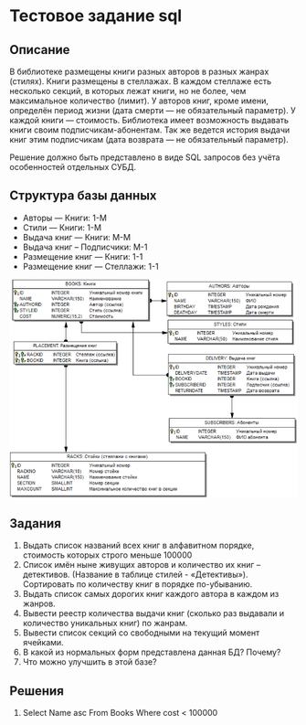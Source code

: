 # Тестовое задание sql

## Описание
В библиотеке размещены книги разных авторов в разных жанрах (стилях). Книги размещены в стеллажах. В каждом стеллаже есть несколько секций, в которых лежат книги, но не более, чем максимальное количество (лимит). У авторов книг, кроме имени, определён период жизни (дата смерти — не обязательный параметр). У каждой книги — стоимость. Библиотека имеет возможность выдавать книги своим подписчикам-абонентам. Так же ведется история выдачи книг этим подписчикам (дата возврата — не обязательный параметр).

Решение должно быть представлено в виде SQL запросов без учёта особенностей отдельных СУБД.

## Структура базы данных

* Авторы — Книги:	1-М
* Стили — Книги:	1-М
* Выдача книг — Книги:	M-M
* Выдача книг – Подписчики:	M-1
* Размещение книг — Книги:	1-1
* Размещение книг — Стеллажи:	1-1

![Структура базы данных](library.png)

## Задания

1. Выдать список названий всех книг в алфавитном порядке, стоимость которых строго меньше 100000
2. Список имён ныне живущих авторов и количество их книг – детективов. (Название в таблице стилей - «Детективы»). Сортировать по количеству книг в порядке по-убыванию.
3. Выдать список самых дорогих книг каждого автора в каждом из жанров.
4. Вывести реестр количества выдачи книг (сколько раз выдавали и количество уникальных книг) по жанрам.
5. Вывести список секций со свободными на текущий момент ячейками.
6. В какой из нормальных форм представлена данная БД? Почему? 
7. Что можно улучшить в этой базе?

## Решения

1. Select Name asc
   From Books
   Where cost < 100000 
